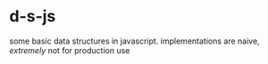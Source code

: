# d-s-js
some basic data structures in javascript. implementations are naive, _extremely_ not for production use
